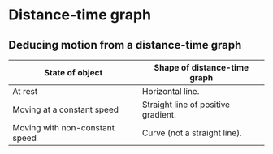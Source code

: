 # Distance-time graph 
## Deducing motion from a distance-time graph
| State of object                | Shape of distance-time graph        |
| ------------------------------ | ----------------------------------- |
| At rest                        | Horizontal line.                    |
| Moving at a constant speed     | Straight line of positive gradient. |
| Moving with non-constant speed | Curve (not a straight line).        